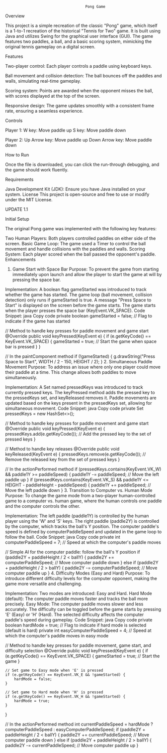                                         Pong Game
Overview

This project is a simple recreation of the classic "Pong" game, which itself is a 1-to-1 recreation of the historical "Tennis for Two" game. It is built using Java and utilizes Swing for the graphical user interface (GUI). The game features two paddles, a ball, and a basic scoring system, mimicking the original tennis gameplay on a digital screen.

Features

Two-player control: Each player controls a paddle using keyboard keys.

Ball movement and collision detection: The ball bounces off the paddles and walls, simulating real-time gameplay.

Scoring system: Points are awarded when the opponent misses the ball, with scores displayed at the top of the screen.

Responsive design: The game updates smoothly with a consistent frame rate, ensuring a seamless experience.

Controls

Player 1:
W key: Move paddle up
S key: Move paddle down

Player 2:
Up Arrow key: Move paddle up
Down Arrow key: Move paddle down

How to Run

Once the file is downloaded, you can click the run-through debugging, and the game should work fluently. 

Requirements

Java Development Kit (JDK): Ensure you have Java installed on your system.
License
This project is open-source and free to use or modify under the MIT License.

UPDATE 1.1

Initial Setup

The original Pong game was implemented with the following key features:

Two Human Players: Both players controlled paddles on either side of the screen.
Basic Game Loop: The game used a Timer to control the ball movement and handle collisions with the paddles and walls.
Scoring System: Each player scored when the ball passed the opponent's paddle.
Enhancements
1. Game Start with Space Bar
Purpose:
To prevent the game from starting immediately upon launch and allow the player to start the game at will by pressing the space bar.

Implementation:
A boolean flag gameStarted was introduced to track whether the game has started.
The game loop (ball movement, collision detection) only runs if gameStarted is true.
A message "Press Space to Start" is displayed on the screen before the game starts.
The game starts when the player presses the space bar (KeyEvent.VK_SPACE).
Code Snippet:
java
Copy code
private boolean gameStarted = false; // Flag to indicate if the game has started

// Method to handle key presses for paddle movement and game start
@Override
public void keyPressed(KeyEvent e) {
    if (e.getKeyCode() == KeyEvent.VK_SPACE) {
        gameStarted = true; // Start the game when space bar is pressed
    }
}

// In the paintComponent method
if (!gameStarted) {
    g.drawString("Press Space to Start", WIDTH / 2 - 150, HEIGHT / 2);
}
2. Simultaneous Paddle Movement
Purpose:
To address an issue where only one player could move their paddle at a time. This change allows both paddles to move simultaneously.

Implementation:
A Set<Integer> named pressedKeys was introduced to track currently pressed keys.
The keyPressed method adds the pressed key to the pressedKeys set, and keyReleased removes it.
Paddle movements are updated based on the keys present in the pressedKeys set, allowing for simultaneous movement.
Code Snippet:
java
Copy code
private Set<Integer> pressedKeys = new HashSet<>();

// Method to handle key presses for paddle movement and game start
@Override
public void keyPressed(KeyEvent e) {
    pressedKeys.add(e.getKeyCode()); // Add the pressed key to the set of pressed keys
}

// Method to handle key releases
@Override
public void keyReleased(KeyEvent e) {
    pressedKeys.remove(e.getKeyCode()); // Remove the released key from the set of pressed keys
}

// In the actionPerformed method
if (pressedKeys.contains(KeyEvent.VK_W) && paddle1Y >= paddleSpeed) {
    paddle1Y -= paddleSpeed; // Move the left paddle up
}
if (pressedKeys.contains(KeyEvent.VK_S) && paddle1Y <= HEIGHT - paddleHeight - paddleSpeed) {
    paddle1Y += paddleSpeed; // Move the left paddle down
}
3. Transition to Computer vs. Human Mode
Purpose:
To change the game mode from a two-player human-controlled game to a computer vs. human game, where the human controls one paddle and the computer controls the other.

Implementation:
The left paddle (paddle1Y) is controlled by the human player using the 'W' and 'S' keys.
The right paddle (paddle2Y) is controlled by the computer, which tracks the ball's Y position.
The computer paddle's speed is defined by computerPaddleSpeed and updated in the game loop to follow the ball.
Code Snippet:
java
Copy code
private int computerPaddleSpeed = 7; // Speed at which the computer's paddle moves

// Simple AI for the computer paddle: follow the ball's Y position
if (paddle2Y + paddleHeight / 2 < ballY) {
    paddle2Y += computerPaddleSpeed; // Move computer paddle down
} else if (paddle2Y + paddleHeight / 2 > ballY) {
    paddle2Y -= computerPaddleSpeed; // Move computer paddle up
}
4. Difficulty Modes (Easy and Hard)
Purpose:
To introduce different difficulty levels for the computer opponent, making the game more versatile and challenging.

Implementation:
Two modes are introduced: Easy and Hard.
Hard Mode (default): The computer paddle moves faster and tracks the ball more precisely.
Easy Mode: The computer paddle moves slower and less accurately.
The difficulty can be toggled before the game starts by pressing 'E' (Easy) or 'H' (Hard).
The selected difficulty affects the computer paddle's speed during gameplay.
Code Snippet:
java
Copy code
private boolean hardMode = true; // Flag to indicate if hard mode is selected (default is hard)
private int easyComputerPaddleSpeed = 4; // Speed at which the computer's paddle moves in easy mode

// Method to handle key presses for paddle movement, game start, and difficulty selection
@Override
public void keyPressed(KeyEvent e) {
    if (e.getKeyCode() == KeyEvent.VK_SPACE) {
        gameStarted = true; // Start the game
    }

    // Set game to Easy mode when 'E' is pressed
    if (e.getKeyCode() == KeyEvent.VK_E && !gameStarted) {
        hardMode = false;
    }

    // Set game to Hard mode when 'H' is pressed
    if (e.getKeyCode() == KeyEvent.VK_H && !gameStarted) {
        hardMode = true;
    }
}

// In the actionPerformed method
int currentPaddleSpeed = hardMode ? computerPaddleSpeed : easyComputerPaddleSpeed;
if (paddle2Y + paddleHeight / 2 < ballY) {
    paddle2Y += currentPaddleSpeed; // Move computer paddle down
} else if (paddle2Y + paddleHeight / 2 > ballY) {
    paddle2Y -= currentPaddleSpeed; // Move computer paddle up
}
